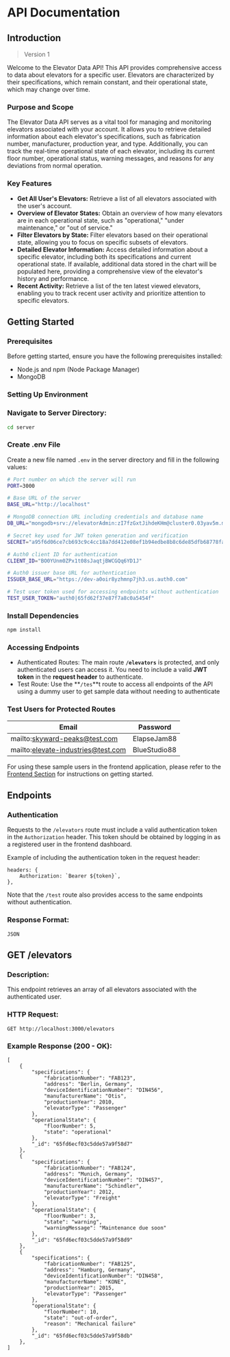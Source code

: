 # API Documentation

## Introduction

> Version 1
> 

Welcome to the Elevator Data API! This API provides comprehensive access to data about elevators for a specific user. Elevators are characterized by their specifications, which remain constant, and their operational state, which may change over time.

### Purpose and Scope

The Elevator Data API serves as a vital tool for managing and monitoring elevators associated with your account. It allows you to retrieve detailed information about each elevator's specifications, such as fabrication number, manufacturer, production year, and type. Additionally, you can track the real-time operational state of each elevator, including its current floor number, operational status, warning messages, and reasons for any deviations from normal operation.

### Key Features

- **Get All User's Elevators:** Retrieve a list of all elevators associated with the user's account.
- **Overview of Elevator States:** Obtain an overview of how many elevators are in each operational state, such as "operational," "under maintenance," or "out of service."
- **Filter Elevators by State:** Filter elevators based on their operational state, allowing you to focus on specific subsets of elevators.
- **Detailed Elevator Information:** Access detailed information about a specific elevator, including both its specifications and current operational state. If available, additional data stored in the chart will be populated here, providing a comprehensive view of the elevator's history and performance.
- **Recent Activity:** Retrieve a list of the ten latest viewed elevators, enabling you to track recent user activity and prioritize attention to specific elevators.

## Getting Started

### Prerequisites

Before getting started, ensure you have the following prerequisites installed:

- Node.js and npm (Node Package Manager)
- MongoDB

### Setting Up Environment

### **Navigate to Server Directory:**

```bash
cd server
```

### Create .env File

Create a new file named `.env` in the server directory and fill in the following values:

```bash
# Port number on which the server will run
PORT=3000

# Base URL of the server
BASE_URL="http://localhost"

# MongoDB connection URL including credentials and database name
DB_URL="mongodb+srv://elevatorAdmin:zI7fzGxtJihdeKHm@cluster0.03yav5m.mongodb.net/elevator-dashboard?retryWrites=true&w=majority&appName=Cluster0"

# Secret key used for JWT token generation and verification
SECRET="a95f6d06ce7cb693c9c4cc18a7dd412e08ef1b94edbe8b8c6de85dfb68778fa4"

# Auth0 client ID for authentication
CLIENT_ID="BO0YUnm0ZPx1t08sJaqtjBWCGQq6YD1J"

# Auth0 issuer base URL for authentication
ISSUER_BASE_URL="https://dev-a0oir8yzhmnp7jh3.us.auth0.com"

# Test user token used for accessing endpoints without authentication
TEST_USER_TOKEN="auth0|65fd62f37e87f7a8c0a5454f"
```

### Install Dependencies

```bash
npm install
```

### Accessing Endpoints

- Authenticated Routes: The main route **`/elevators`** is protected, and only authenticated users can access it. You need to include a valid **JWT token** in the **request header** to authenticate.
- Test Route: Use the **`/tes`**t route to access all endpoints of the API using a dummy user to get sample data without needing to authenticate

### Test Users for Protected Routes

| Email | Password |
| --- | --- |
| mailto:skyward-peaks@test.com | ElapseJam88 |
| mailto:elevate-industries@test.com | BlueStudio88 |

For using these sample users in the frontend application, please refer to the [Frontend Section](notion://www.notion.so/42wolfsburgberlin/API-Documentation-74dfb3313cc741a9918871678b538a5b#frontend-section) for instructions on getting started.

## Endpoints

### Authentication

Requests to the `/elevators` route must include a valid authentication token in the `Authorization` header. This token should be obtained by logging in as a registered user in the frontend dashboard.

Example of including the authentication token in the request header:

```tsx
headers: {
    Authorization: `Bearer ${token}`,
},
```

Note that the `/test` route also provides access to the same endpoints without authentication.

### Response Format:

`JSON`

## GET /elevators

### Description:

This endpoint retrieves an array of all elevators associated with the authenticated user.

### HTTP Request:

```
GET http://localhost:3000/elevators
```

### Example Response (200 - OK):

```tsx
[
    {
        "specifications": {
            "fabricationNumber": "FAB123",
            "address": "Berlin, Germany",
            "deviceIdentificationNumber": "DIN456",
            "manufacturerName": "Otis",
            "productionYear": 2010,
            "elevatorType": "Passenger"
        },
        "operationalState": {
            "floorNumber": 5,
            "state": "operational"
        },
        "_id": "65fd6ecf03c5dde57a9f58d7"
    },
    {
        "specifications": {
            "fabricationNumber": "FAB124",
            "address": "Munich, Germany",
            "deviceIdentificationNumber": "DIN457",
            "manufacturerName": "Schindler",
            "productionYear": 2012,
            "elevatorType": "Freight"
        },
        "operationalState": {
            "floorNumber": 3,
            "state": "warning",
            "warningMessage": "Maintenance due soon"
        },
        "_id": "65fd6ecf03c5dde57a9f58d9"
    },
    {
        "specifications": {
            "fabricationNumber": "FAB125",
            "address": "Hamburg, Germany",
            "deviceIdentificationNumber": "DIN458",
            "manufacturerName": "KONE",
            "productionYear": 2015,
            "elevatorType": "Passenger"
        },
        "operationalState": {
            "floorNumber": 10,
            "state": "out-of-order",
            "reason": "Mechanical failure"
        },
        "_id": "65fd6ecf03c5dde57a9f58db"
    },
]
```